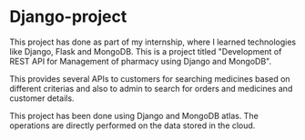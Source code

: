 # Django-project

This project has done as part of my internship, where I learned technologies like Django, Flask and MongoDB. This is a project titled "Development of REST API for Management of pharmacy using Django and MongoDB". 

This provides several APIs to customers for searching medicines based on different criterias and also to admin to search for orders and medicines and customer details.

This project has been done using Django and MongoDB atlas. The operations are directly performed on the data stored in the cloud.

